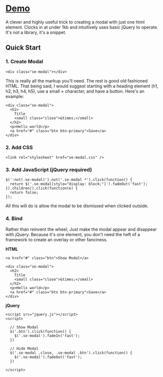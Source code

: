 # [Demo](http://codepen.io/ajkochanowicz/pen/FDlJi)

A clever and highly useful trick to creating a modal with just one html element. Clocks in at under 1kb and intuitively uses basic jQuery to operate. It's not a library, it's a snippet.

Quick Start
-----------

### 1. Create Modal

    <div class="se-modal"></div>
	
This is really all the markup you'll need. The rest is good old fashioned HTML.
That being said, I would suggest starting with a heading element (h1, h2, h3, h4, h5), use a small &times; character, and have a button. Here's an example:
	
    <div class="se-modal">
      <h2>
      	Title
      	<small class="close">&times;</small>
      </h2>
      <p>Hello world</p>
      <a href="#" class="btn btn-primary">Save</a>
    </div>
    
### 2. Add CSS

    <link rel="stylesheet" href="se-modal.css" />

### 3. Add JavaScript (jQuery required)

    $(':not(.se-modal)').not('.se-modal *').click(function() {
      return $('.se-modal[style="display: block;"]').fadeOut('fast');
    }).children().click(function(e) {
      return false;
    });
	
	
All this will do is allow the modal to be dismissed when clicked outside.

### 4. Bind

Rather than reinvent the wheel, Just make the modal appear and disappear with jQuery. Because it's one element, you don't need the heft of a framework to create an overlay or other fanciness.
	
**HTML**
	
    <a href="#" class="btn">Show Modal</a>

    <div class="se-modal">
      <h2>
      	Title
      	<small class="close">&times;</small>
      </h2>
      <p>Hello world</p>
      <a href="#" class="btn btn-primary">Save</a>
    </div>
	
**jQuery**
	
    <script src="jquery.js"></script>
    <script>

      // Show Modal
      $('.btn').click(function() {
        $('.se-modal').fadeIn('fast');
      })

      // Hide Modal
      $('.se-modal .close, .se-modal .btn').click(function() {
        $('.se-modal').fadeOut('fast');
      })

    </script>
